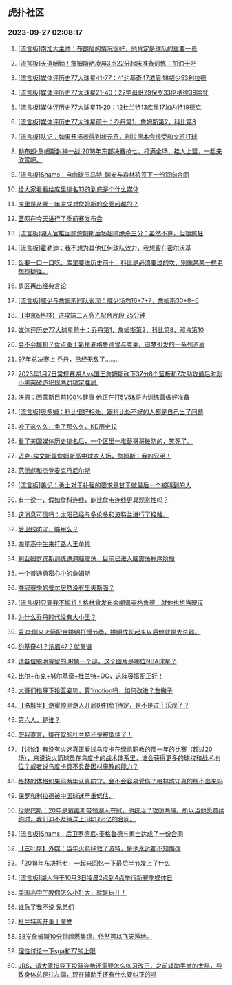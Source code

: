 ## 虎扑社区 
### 2023-09-27 02:08:17

1. [[流言板]南加大主帅：布朗尼的情况很好，他肯定是球队的重要一员](https://bbs.hupu.com/62236032.html)

2. [[流言板]天道酬勤！詹姆斯晒凌晨3点22分起床准备训练：加油干吧](https://bbs.hupu.com/62233332.html)

3. [[流言板]媒体评历史77大球星41-77：41约基奇47浓眉48威少53利拉德](https://bbs.hupu.com/62232860.html)

4. [[流言板]媒体评历史77大球星21-40：22字母哥29保罗33伦纳德39哈登](https://bbs.hupu.com/62232578.html)

5. [[流言板]媒体评历史77大球星11-20：12杜兰特13库里17加内特19德克](https://bbs.hupu.com/62232268.html)

6. [[流言板]媒体评历史77大球星前十：乔丹第1，詹姆斯第2，科比第8](https://bbs.hupu.com/62231100.html)

7. [[流言板]队记：如果开拓者得到状元签，利拉德本会接受和文班打球](https://bbs.hupu.com/62235514.html)

8. [勒布朗·詹姆斯封神一战!2018年东部决赛抢七，打满全场，挂人上篮，一起来欣赏吧。](https://bbs.hupu.com/62234785.html)

9. [[流言板]Shams：自由球员马特-瑞安与森林狼签下一份双向合同](https://bbs.hupu.com/62235272.html)

10. [给大家看看给库里排名13的到底是个什么媒体](https://bbs.hupu.com/62236714.html)

11. [库里是从哪一年完成对詹姆斯的全面超越的？](https://bbs.hupu.com/62236150.html)

12. [篮网在今天进行了季前赛发布会](https://bbs.hupu.com/62236608.html)

13. [[流言板]湖人官推回顾詹姆斯后场超时绝杀三分：虽然不算，但很疯狂](https://bbs.hupu.com/62228734.html)

14. [[流言板]霍勒迪：我不想为其他任何球队效力，我想留在密尔沃基](https://bbs.hupu.com/62235438.html)

15. [饭要一口一口吃，库里要进历史前十，科比是必须要过的坎，别像某某一样老想抄捷径。](https://bbs.hupu.com/62236100.html)

16. [勇区再出经典言论](https://bbs.hupu.com/62236346.html)

17. [[流言板]威少与詹姆斯同队表现：威少场均16+7+7，詹姆斯30+8+6](https://bbs.hupu.com/62228448.html)

18. [【申京&格林】进攻端二人高光配合片段 25分钟](https://bbs.hupu.com/62234336.html)

19. [媒体评历史77大球星前十：乔丹第1，詹姆斯第2，科比第8，邓肯第10](https://bbs.hupu.com/62237172.html)

20. [会不会尴尬？盘点勇士新援麦格鲁德曾与克莱、追梦引发的一系列矛盾](https://bbs.hupu.com/62229699.html)

21. [97年总决赛上 乔丹，已经无敌了........](https://bbs.hupu.com/62228707.html)

22. [2023年1月7日常规赛湖人vs国王詹姆斯砍下37分8个篮板和7次助攻最后时刻小黑突破造犯规两罚锁定胜局.](https://bbs.hupu.com/62236360.html)

23. [沃恩：西蒙斯目前100%健康 他正在打5V5&将为训练营做好准备](https://bbs.hupu.com/62236023.html)

24. [[流言板]奥多姆：科比很好相处，跟科比处不好的人都是自己出了问题](https://bbs.hupu.com/62228339.html)

25. [吵了这么久，争了那么久，KD历史12](https://bbs.hupu.com/62237289.html)

26. [看了美国媒体历史排名后，一个区里一堆替哥哥破防的，笑死了。](https://bbs.hupu.com/62236493.html)

27. [迈克-埃文斯穿詹姆斯高中球衣入场，詹姆斯：我的兄弟！](https://bbs.hupu.com/62230369.html)

28. [范德彪和杰登麦克丹尼尔斯](https://bbs.hupu.com/62237027.html)

29. [[流言板]美记：勇士对于补强的要求是甘于做最后一个被叫到的人](https://bbs.hupu.com/62229472.html)

30. [有一说一，假如詹科连线，能比詹韦连线更具观赏性吗？](https://bbs.hupu.com/62236173.html)

31. [这消息可信吗：太阳已经与多伦多和波特兰进行了接触。](https://bbs.hupu.com/62236724.html)

32. [后卫线防守，够用么？](https://bbs.hupu.com/62236171.html)

33. [四星高中生来打路人王单挑](https://bbs.hupu.com/62236593.html)

34. [利亚姆罗宾斯训练遭遇脑震荡，目前已进入脑震荡程序阶段](https://bbs.hupu.com/62236511.html)

35. [一个普通勇密心中的詹姆斯](https://bbs.hupu.com/62235506.html)

36. [夺冠赛季的普尔居然没有里夫斯强？](https://bbs.hupu.com/62236595.html)

37. [[流言板]只要我不尴尬！格林曾发布会嘲讽麦格鲁德：就他也想当硬汉](https://bbs.hupu.com/62227846.html)

38. [为什么乔丹时代没有大小王？](https://bbs.hupu.com/62236143.html)

39. [麦迪:刚来火箭配合姚明打慢节奏，姚明成长起来以后他就是大杀器。](https://bbs.hupu.com/62236314.html)

40. [约基奇41？浓眉47？就离谱](https://bbs.hupu.com/62236088.html)

41. [请各位聪明睿智的JR猜一个谜，这个图片是哪位NBA球星？](https://bbs.hupu.com/62236600.html)

42. [比尔+布克+努尔基奇+杜兰特+OG，这阵容搭配正好！](https://bbs.hupu.com/62236182.html)

43. [大哥们指导下投篮姿势，算1motion吗，如何改进？左撇子](https://bbs.hupu.com/62236508.html)

44. [【洛城里】湖蜜预测湖人开局8胜1负1待定，是不是过于乐观了？](https://bbs.hupu.com/62236341.html)

45. [第六人，是谁？](https://bbs.hupu.com/62236131.html)

46. [恕我直言，排在12的杜兰特还是被低估了！](https://bbs.hupu.com/62233609.html)

47. [【讨论】有没有火迷真正看过乌度卡在绿凯职教的那一年的比赛（超过20场），来说说火箭球员在乌度卡的战术体系里，谁会获得更多的球权和战术地位？或者说乌度卡具不具备因材施教的能力？](https://bbs.hupu.com/62231407.html)

48. [格林的体格如果前两年认真防守，会不会容易受伤？格林防守真的练不出来吗](https://bbs.hupu.com/62232881.html)

49. [保罗和利拉德被中国球迷严重低估，](https://bbs.hupu.com/62235944.html)

50. [珍妮巴斯：20年是戴维斯带领湖人夺冠，他统治了攻防两端。所以当他愿意续约时，我们迫不及待送上3年1.86亿的合同。](https://bbs.hupu.com/62230617.html)

51. [[流言板]Shams：后卫罗德尼-麦格鲁德与勇士达成了一份合同](https://bbs.hupu.com/62226901.html)

52. [【三叶屋】外媒：当年火箭拯救了波特，是他永远都不知悔改](https://bbs.hupu.com/62231182.html)

53. [「2018年东决抢七」一起来回忆一下最后半节发上了什么](https://bbs.hupu.com/62235639.html)

54. [[流言板]湖人将于10月3日凌晨2点到4点举行新赛季媒体日](https://bbs.hupu.com/62227788.html)

55. [美国高中生教你怎么小打大，就是玩儿！](https://bbs.hupu.com/62235808.html)

56. [谁急了我不说 兄弟们](https://bbs.hupu.com/62235266.html)

57. [杜兰特离开勇士荣誉](https://bbs.hupu.com/62233021.html)

58. [38岁詹姆斯10分钟超燃集锦，依然可以飞天遁地。](https://bbs.hupu.com/62234671.html)

59. [理性讨论一下sga和77的上限](https://bbs.hupu.com/62236005.html)

60. [JRS，请大家指导下投篮姿势还需要怎么练习改正，之前辅助手撤的太早，导致身体总是往左偏，现在辅助手还有什么要纠正的吗](https://bbs.hupu.com/62235795.html)

